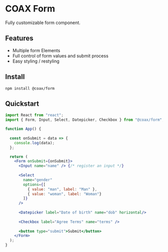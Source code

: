 # COAX Form
Fully customizable form component.

## Features
- Multiple form Elements
- Full control of form values and submit process
- Easy styling / restyling


## Install
    npm install @coax/form


## Quickstart 
```jsx
import React from "react";
import { Form, Input, Select, Datepicker, Checkbox } from "@coax/form";

function App() {
 
  const onSubmit = data => {
    console.log(data);
  };

  return (
    <Form onSubmit={onSubmit}>
      <Input name="name" /> {/* register an input */}
      
      <Select
        name="gender"
        options={[
          { value: "man", label: "Man" },
          { value: "woman", label: "Woman"}
        ]}
      />
      
      <Datepicker label="Date of birth" name="dob" horizontal/>
      
      <Checkbox label="Agree Terms" name="terms" />
      
      <button type="submit">Submit</button>
    </Form>
  );
}
```
